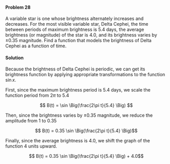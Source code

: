 <div class="alert alert-warning" role="alert">
<h4 class="alert-heading">Problem 28</h4>

A variable star is one whose brightness alternately increases and decreases. For the most visible variable star, Delta Cephei, the time between periods of maximum brightness is 5.4 days, the average brightness (or magnitude) of the star is $4.0$, and its brightness varies by $\pm 0.35$ magnitude. Find a function that models the brightness of Delta Cephei as a function of time.

</div>

<div class="alert alert-success" role="alert">
<h4 class="alert-heading">Solution</h4>

Because the brightness of Delta Cephei is periodic, we can get its brightness function by applying appropriate transformations to the function $\sin x$.

First, since the maximum brightness period is 5.4 days, we scale the function period from $2\pi$ to $5.4$

$$ B(t) = \sin \Big(\frac{2\pi t}{5.4} \Big) $$

Then, since the brightness varies by $\pm 0.35$ magnitude, we reduce the amplitude from $1$ to $0.35$

$$ B(t) = 0.35 \sin \Big(\frac{2\pi t}{5.4} \Big)$$

Finally, since the average brightness is $4.0$, we shift the graph of the function $4$ units upward.

$$ B(t) = 0.35 \sin \Big(\frac{2\pi t}{5.4} \Big) + 4.0$$

</div>

